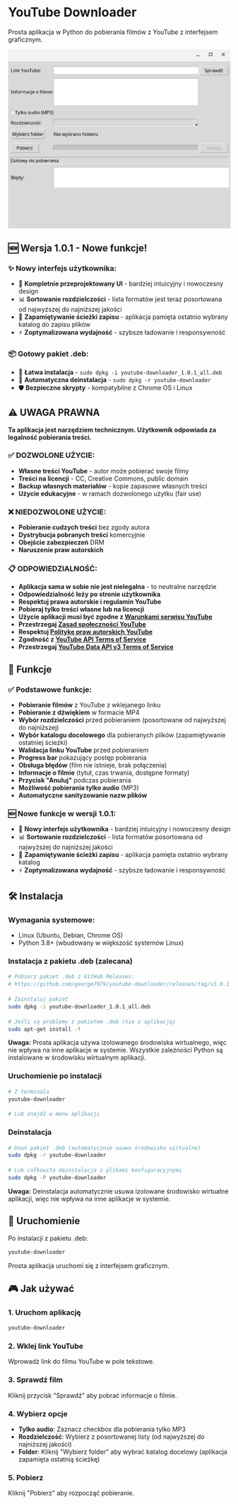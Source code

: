# YouTube Downloader

Prosta aplikacja w Python do pobierania filmów z YouTube z interfejsem graficznym.

![YouTube Downloader Interface](pics/youtube-downloader-1.png)

## 🆕 Wersja 1.0.1 - Nowe funkcje!

### ✨ **Nowy interfejs użytkownika:**
- 🎨 **Kompletnie przeprojektowany UI** - bardziej intuicyjny i nowoczesny design
- 📊 **Sortowanie rozdzielczości** - lista formatów jest teraz posortowana od najwyższej do najniższej jakości
- 📁 **Zapamiętywanie ścieżki zapisu** - aplikacja pamięta ostatnio wybrany katalog do zapisu plików
- ⚡ **Zoptymalizowana wydajność** - szybsze ładowanie i responsywność

### 📦 **Gotowy pakiet .deb:**
- 🎯 **Łatwa instalacja** - `sudo dpkg -i youtube-downloader_1.0.1_all.deb`
- 🔧 **Automatyczna deinstalacja** - `sudo dpkg -r youtube-downloader`
- 🛡️ **Bezpieczne skrypty** - kompatybilne z Chrome OS i Linux

## ⚠️ UWAGA PRAWNA

**Ta aplikacja jest narzędziem technicznym. Użytkownik odpowiada za legalność pobierania treści.**

### ✅ DOZWOLONE UŻYCIE:
- **Własne treści YouTube** - autor może pobierać swoje filmy
- **Treści na licencji** - CC, Creative Commons, public domain
- **Backup własnych materiałów** - kopie zapasowe własnych treści
- **Użycie edukacyjne** - w ramach dozwolonego użytku (fair use)

### ❌ NIEDOZWOLONE UŻYCIE:
- **Pobieranie cudzych treści** bez zgody autora
- **Dystrybucja pobranych treści** komercyjnie
- **Obejście zabezpieczeń** DRM
- **Naruszenie praw autorskich**

### 📋 ODPOWIEDZIALNOŚĆ:
- **Aplikacja sama w sobie nie jest nielegalna** - to neutralne narzędzie
- **Odpowiedzialność leży po stronie użytkownika**
- **Respektuj prawa autorskie i regulamin YouTube**
- **Pobieraj tylko treści własne lub na licencji**
- **Użycie aplikacji musi być zgodne z [Warunkami serwisu YouTube](https://www.youtube.com/t/terms)**
- **Przestrzegaj [Zasad społeczności YouTube](https://www.youtube.com/howyoutubeworks/policies/community-guidelines/)**
- **Respektuj [Politykę praw autorskich YouTube](https://www.youtube.com/yt/copyright/)**
- **Zgodność z [YouTube API Terms of Service](https://developers.google.com/youtube/terms/api-services-terms-of-service)**
- **Przestrzegaj [YouTube Data API v3 Terms of Service](https://developers.google.com/youtube/v3/terms)**

## 🎯 Funkcje

### ✅ Podstawowe funkcje:
- **Pobieranie filmów** z YouTube z wklejanego linku
- **Pobieranie z dźwiękiem** w formacie MP4
- **Wybór rozdzielczości** przed pobieraniem (posortowane od najwyższej do najniższej)
- **Wybór katalogu docelowego** dla pobieranych plików (zapamiętywanie ostatniej ścieżki)
- **Walidacja linku YouTube** przed pobieraniem
- **Progress bar** pokazujący postęp pobierania
- **Obsługa błędów** (film nie istnieje, brak połączenia)
- **Informacje o filmie** (tytuł, czas trwania, dostępne formaty)
- **Przycisk "Anuluj"** podczas pobierania
- **Możliwość pobierania tylko audio** (MP3)
- **Automatyczne sanityzowanie nazw plików**

### 🆕 Nowe funkcje w wersji 1.0.1:
- 🎨 **Nowy interfejs użytkownika** - bardziej intuicyjny i nowoczesny design
- 📊 **Sortowanie rozdzielczości** - lista formatów posortowana od najwyższej do najniższej jakości
- 📁 **Zapamiętywanie ścieżki zapisu** - aplikacja pamięta ostatnio wybrany katalog
- ⚡ **Zoptymalizowana wydajność** - szybsze ładowanie i responsywność

## 🛠️ Instalacja

### Wymagania systemowe:
- Linux (Ubuntu, Debian, Chrome OS)
- Python 3.8+ (wbudowany w większość systemów Linux)

### Instalacja z pakietu .deb (zalecana)
```bash
# Pobierz pakiet .deb z GitHub Releases:
# https://github.com/george7979/youtube-downloader/releases/tag/v1.0.1

# Zainstaluj pakiet
sudo dpkg -i youtube-downloader_1.0.1_all.deb

# Jeśli są problemy z pakietem .deb (nie z aplikacją)
sudo apt-get install -f
```

**Uwaga:** Prosta aplikacja używa izolowanego środowiska wirtualnego, więc nie wpływa na inne aplikacje w systemie. Wszystkie zależności Python są instalowane w środowisku wirtualnym aplikacji.

### Uruchomienie po instalacji
```bash
# Z terminala
youtube-downloader

# Lub znajdź w menu aplikacji
```

### Deinstalacja
```bash
# Usuń pakiet .deb (automatycznie usuwa środowisko wirtualne)
sudo dpkg -r youtube-downloader

# Lub całkowita deinstalacja z plikami konfiguracyjnymi
sudo dpkg -P youtube-downloader
```

**Uwaga:** Deinstalacja automatycznie usuwa izolowane środowisko wirtualne aplikacji, więc nie wpływa na inne aplikacje w systemie.

## 🚀 Uruchomienie

Po instalacji z pakietu .deb:
```bash
youtube-downloader
```

Prosta aplikacja uruchomi się z interfejsem graficznym.

## 🎮 Jak używać

### 1. Uruchom aplikację
```bash
youtube-downloader
```

### 2. Wklej link YouTube
Wprowadź link do filmu YouTube w pole tekstowe.

### 3. Sprawdź film
Kliknij przycisk "Sprawdź" aby pobrać informacje o filmie.

### 4. Wybierz opcje
- **Tylko audio**: Zaznacz checkbox dla pobierania tylko MP3
- **Rozdzielczość**: Wybierz z posortowanej listy (od najwyższej do najniższej jakości)
- **Folder**: Kliknij "Wybierz folder" aby wybrać katalog docelowy (aplikacja zapamięta ostatnią ścieżkę)

### 5. Pobierz
Kliknij "Pobierz" aby rozpocząć pobieranie.
